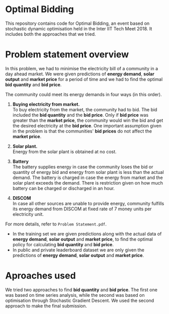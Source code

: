 # Optimal Bidding

This repository contains code for Optimal Bidding, an event based on stochastic dynamic optimisation held in the Inter IIT Tech Meet 2018. It includes both the approaches that we tried.

# Problem statement overview

In this problem, we had to minimise the electricity bill of a community in a day ahead market. We were given predictions of **energy demand**, **solar output** and **market price** for a period of time and we had to find the optimal **bid quantity** and **bid price**.

The community could meet its energy demands in four ways (in this order).

1. **Buying electricity from market.**  
    To buy electricity from the market, the community had to bid. The bid included the **bid quantity** and the **bid price**. Only if **bid price** was greater than the **market price**, the community would win the bid and get the desired electricity at the **bid price**. One important assumption given in the problem is that the communities' **bid prices** do not affect the **market price**. 

2. **Solar plant.**  
    Energy from the solar plant is obtained at no cost.

3. **Battery**  
    The battery supplies energy in case the community loses the bid or quantity of energy bid and energy from solar plant is less than the actual demand. The battery is charged in case the energy from market and the solar plant exceeds the demand. There is restriction given on how much battery can be charged or discharged in an hour.

4. **DISCOM**  
    In case all other sources are unable to provide energy, community fulfills its energy demand from DISCOM at fixed rate of 7 money units per electricity unit.

For more details, refer to `Problem Statement.pdf`.

* In the training set we are given predictions along with the actual data of **energy demand**, **solar output** and **market price**, to find the optimal policy for calculating **bid quantity** and **bid price**.
* In public and private leaderboard dataset we are only given the predictions of **energy demand**, **solar output** and **market price**.

# Aproaches used

We tried two approaches to find **bid quantity** and **bid price**. The first one was based on time series analysis, while the second was based on optimisation through Stochastic Gradient Descent. We used the second approach to make the final submission.

